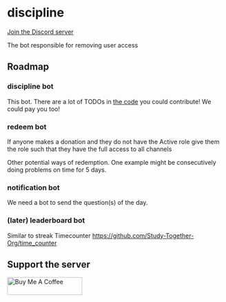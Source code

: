 # discipline
[Join the Discord server](https://discord.gg/m5tS4dgg)

The bot responsible for removing user access

## Roadmap
### discipline bot
This bot. There are a lot of TODOs in [the code](discipline_bot.py) you could contribute! We could pay you too!

### redeem bot
If anyone makes a donation and they do not have the Active role
    give them the role such that they have the full access to all channels

Other potential ways of redemption. One example might be consecutively doing problems on time for 5 days.

### notification bot
We need a bot to send the question(s) of the day.

### (later) leaderboard bot
Similar to streak Timecounter https://github.com/Study-Together-Org/time_counter

## Support the server
<a href="https://www.buymeacoffee.com/Zackhardtoname" target="_blank"><img src="https://cdn.buymeacoffee.com/buttons/default-orange.png" alt="Buy Me A Coffee" height="41" width="174"></a>
